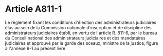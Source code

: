 # Article A811-1

Le règlement fixant les conditions d'élection des administrateurs judiciaires élus au sein de la Commission nationale d'inscription et de discipline des administrateurs judiciaires établi, en vertu de l'article R. 811-6, par le bureau du Conseil national des administrateurs judiciaires et des mandataires judiciaires et approuvé par le garde des sceaux, ministre de la justice, figure à l'annexe 8-1 au présent livre.
